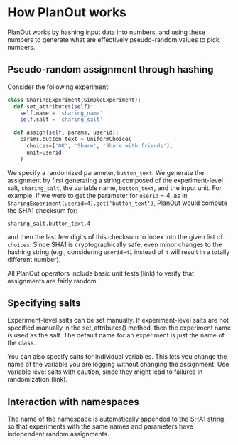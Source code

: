 # How PlanOut works

PlanOut works by hashing input data into numbers, and using these numbers to generate what are effectively pseudo-random values to pick numbers.

## Pseudo-random assignment through hashing
Consider the following experiment:
```python
class SharingExperiment(SimpleExperiment):
  def set_attributes(self):
    self.name = 'sharing_name'
    self.salt = 'sharing_salt'

  def assign(self, params, userid):
    params.button_text = UniformChoice(
      choices=['OK', 'Share', 'Share with friends'],
      unit=userid
    )
```
We specify a randomized parameter, `button_text`. We generate the assignment by first generating a string composed of the experiment-level salt, `sharing_salt`, the variable name, `button_text`, and the input unit. For example, if we were to get the parameter for `userid` = 4, as in ``SharingExperiment(userid=4).get('button_text')``, PlanOut would compute the SHA1 checksum for:
```
sharing_salt.button_text.4
```
and then the last few digits of this checksum to index into the given list of `choices`.  Since SHA1 is cryptographically safe, even minor changes to the hashing string (e.g., considering `userid=41` instead of `4` will result in a totally different number).

All PlanOut operators include basic unit tests (link) to verify that assignments are fairly random.

## Specifying salts
Experiment-level salts can be set manually. If experiment-level salts are not specified manually in the set_attributes() method, then the experiment name is used as the salt. The default name for an experiment is just the name of the class.

You can also specify salts for individual variables. This lets you change the name of the variable you are logging without changing the assignment. Use variable level salts with caution, since they might lead to failures in randomization (link).

## Interaction with namespaces
The name of the namespace is automatically appended to the SHA1 string, so that experiments with the same names and parameters have independent random assignments.
